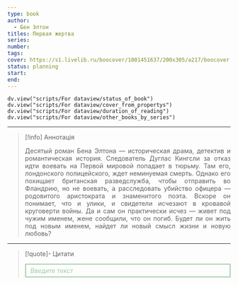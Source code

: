 ```yaml
---
type: book
author:
  - Бен Элтон
titles: Первая жертва
series:
number:
tags:
cover: https://s1.livelib.ru/boocover/1001451637/200x305/a217/boocover.jpg
status: planning
start:
end:
---
```

```dataviewjs
dv.view("scripts/For dataview/status_of_book")
dv.view("scripts/For dataview/cover_from_propertys")
dv.view("scripts/For dataview/duration_of_reading")
dv.view("scripts/For dataview/other_books_by_series")
```
---

>[!info] Аннотація
> <p align="justify">Десятый роман Бена Элтона — историческая драма, детектив и романтическая история. Следователь Дуглас Кингсли за отказ идти воевать на Первой мировой попадает в тюрьму. Там его, лондонского полицейского, ждет неминуемая смерть. Однако его похищает британская разведслужба, чтобы отправить во Фландрию, но не воевать, а расследовать убийство офицера — родовитого аристократа и знаменитого поэта. Вскоре он понимает, что и улики, и свидетели исчезают в кровавой круговерти войны. Да и сам он практически исчез — живет под чужим именем, жене сообщили, что он погиб. Будет ли он жить под новым именем, найдет ли новый смысл жизни и новую любовь?</p>

---

>[!quote]- Цитати
><div align="justify" style="border: 2px solid #A0CAA6; padding: 5px 10px 5px 10px; font-style: italic; color: #A0CAA6 ">Введите текст</div>